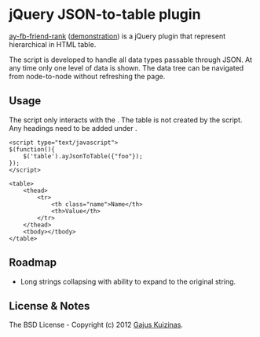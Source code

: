 # jQuery JSON-to-table plugin

[ay-fb-friend-rank](https://github.com/anuary/jquery-json-to-table/) ([demonstration](https://dev.anuary.com/1e405a1b-1f81-5050-87b1-57bf81b5e273/)) is a jQuery plugin that represent hierarchical in HTML table.

The script is developed to handle all data types passable through JSON. At any time only one level of data is shown. The data tree can be navigated from node-to-node without refreshing the page.

## Usage

The script only interacts with the <tbody>. The table is not created by the script. Any headings need to be added under <thead>.

	<script type="text/javascript">
	$(function(){
	    $('table').ayJsonToTable({"foo"});
	});
	</script>

	<table>
	    <thead>
	        <tr>
	            <th class="name">Name</th>
	            <th>Value</th>
	        </tr>
	    </thead>
	    <tbody></tbody>
	</table>

## Roadmap

* Long strings collapsing with ability to expand to the original string.

## License & Notes

The BSD License - Copyright (c) 2012 [Gajus Kuizinas](http://anuary.com/gajus).